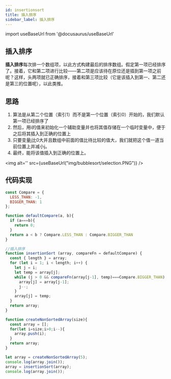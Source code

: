 ```yaml
---
id: insertionsort
title: 插入排序
sidebar_label: 插入排序
---
```


import useBaseUrl from '@docusaurus/useBaseUrl'

## 插入排序
**插入排序**每次排一个数组项，以此方式构建最后的排序数组。假定第一项已经排序了。接着，它和第二项进行比较——第二项是应该待在原位还是插到第一项之前呢？这样，头两项就已正确排序，接着和第三项比较（它是该插入到第一、第二还是第三的位置呢），以此类推。

## 思路
1. 算法是从第二个位置（索引1）而不是第一个位置（索引0）开始的，我们默认第一项已经排序了
2. 然后，用i的值来初始化一个辅助变量并也将其值存储在一个临时变量中，便于之后将其插入到正确的位置上
3. 只要变量j比0大并且数组中前面的值比待比较的值大，我们就把这个值一道当前位置上并减小j。
4. 最终，能将该值插入到正确的位置上。

<img alt='' src={useBaseUrl("img/bubblesort/selection.PNG")} />

## 代码实现
```javascript
const Compare = {
  LESS_THAN: -1,
  BIGGER_THAN: 1
};

function defaultCompare(a, b){
  if (a===b){
    return 0;
  }
  return a < b ? Compare.LESS_THAN : Compare.BIGGER_THAN
}

//插入排序
function insertionSort (array, compareFn = defaultCompare) {
  const { length } = array;
  for (let i = 1; i < length; i++) {
    let j = i;
    let temp = array[j];    
    while (j > 0 && compareFn(array[j-1], temp)===Compare.BIGGER_THAN) {
      array[j] = array[j-1];
      j--;
    }
    array[j] = temp;
  }
  return array;
}

function createNonSortedArray(size){
  const array = [];
  for(let i=size;i>0;i--){
    array.push(i);
  }
  return array;
}

let array = createNonSortedArray(5);
console.log(array.join());
array = insertionSort(array);
console.log(array.join());

```